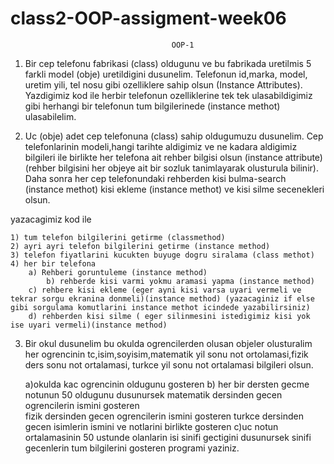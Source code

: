 # class2-OOP-assigment-week06

                                     
                                        OOP-1

1) Bir cep telefonu fabrikasi (class) oldugunu ve bu fabrikada uretilmis 5 farkli model (obje) uretildigini dusunelim. Telefonun id,marka, model, uretim yili, tel nosu gibi ozelliklere sahip olsun (Instance Attributes). Yazdigimiz kod ile herbir telefonun ozelliklerine tek tek ulasabildigimiz gibi herhangi bir telefonun tum bilgilerinede (instance methot) ulasabilelim.

2) Uc (obje) adet cep telefonuna (class) sahip oldugumuzu dusunelim. Cep telefonlarinin modeli,hangi tarihte aldigimiz ve ne kadara aldigimiz bilgileri ile birlikte her telefona ait rehber bilgisi olsun (instance attribute) (rehber bilgisini her objeye ait bir sozluk tanimlayarak olusturula bilinir). Daha sonra her cep telefonundaki rehberden kisi bulma-search (instance methot) kisi ekleme (instance methot) ve kisi silme secenekleri olsun.

yazacagimiz kod ile 

	1) tum telefon bilgilerini getirme (classmethod)
	2) ayri ayri telefon bilgilerini getirme (instance method)
	3) telefon fiyatlarini kucukten buyuge dogru siralama (class methot)
	4) her bir telefona 
		a) Rehberi goruntuleme (instance method)
        	b) rehberde kisi varmi yokmu aramasi yapma (instance method)
		c) rehbere kisi ekleme (eger ayni kisi varsa uyari vermeli ve tekrar sorgu ekranina donmeli)(instance method) (yazacaginiz if else gibi sorgulama komutlarini instance methot icindede yazabilirsiniz)
		d) rehberden kisi silme ( eger silinmesini istedigimiz kisi yok ise uyari vermeli)(instance method)
	
3) Bir okul dusunelim bu okulda ogrencilerden olusan objeler olusturalim her ogrencinin tc,isim,soyisim,matematik yil sonu not ortolamasi,fizik ders sonu not ortalamasi, turkce yil sonu not ortalamasi bilgileri olsun.

	a)okulda kac ogrencinin oldugunu gosteren
	b) her bir dersten gecme notunun 50 oldugunu dusunursek 
		matematik dersinden gecen ogrencilerin ismini gosteren	
		fizik dersinden gecen ogrencilerin ismini gosteren
		turkce dersinden gecen isimlerin ismini ve notlarini birlikte gosteren
	c)uc notun ortalamasinin 50 ustunde olanlarin isi sinifi gectigini dusunursek sinifi gecenlerin tum bilgilerini gosteren programi yaziniz.
